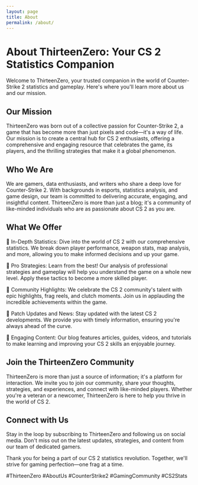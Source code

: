 ```yaml
---
layout: page
title: About
permalink: /about/
---
```


# About ThirteenZero: Your CS 2 Statistics Companion

Welcome to ThirteenZero, your trusted companion in the world of Counter-Strike 2 statistics and gameplay. Here's where you'll learn more about us and our mission.

## Our Mission

ThirteenZero was born out of a collective passion for Counter-Strike 2, a game that has become more than just pixels and code—it's a way of life. Our mission is to create a central hub for CS 2 enthusiasts, offering a comprehensive and engaging resource that celebrates the game, its players, and the thrilling strategies that make it a global phenomenon.

## Who We Are

We are gamers, data enthusiasts, and writers who share a deep love for Counter-Strike 2. With backgrounds in esports, statistics analysis, and game design, our team is committed to delivering accurate, engaging, and insightful content. ThirteenZero is more than just a blog; it's a community of like-minded individuals who are as passionate about CS 2 as you are.

## What We Offer

🔹 In-Depth Statistics: Dive into the world of CS 2 with our comprehensive statistics. We break down player performance, weapon stats, map analysis, and more, allowing you to make informed decisions and up your game.

🔹 Pro Strategies: Learn from the best! Our analysis of professional strategies and gameplay will help you understand the game on a whole new level. Apply these tactics to become a more skilled player.

🔹 Community Highlights: We celebrate the CS 2 community's talent with epic highlights, frag reels, and clutch moments. Join us in applauding the incredible achievements within the game.

🔹 Patch Updates and News: Stay updated with the latest CS 2 developments. We provide you with timely information, ensuring you're always ahead of the curve.

🔹 Engaging Content: Our blog features articles, guides, videos, and tutorials to make learning and improving your CS 2 skills an enjoyable journey.

## Join the ThirteenZero Community

ThirteenZero is more than just a source of information; it's a platform for interaction. We invite you to join our community, share your thoughts, strategies, and experiences, and connect with like-minded players. Whether you're a veteran or a newcomer, ThirteenZero is here to help you thrive in the world of CS 2.

## Connect with Us

Stay in the loop by subscribing to ThirteenZero and following us on social media. Don't miss out on the latest updates, strategies, and content from our team of dedicated gamers.

Thank you for being a part of our CS 2 statistics revolution. Together, we'll strive for gaming perfection—one frag at a time.

#ThirteenZero #AboutUs #CounterStrike2 #GamingCommunity #CS2Stats
